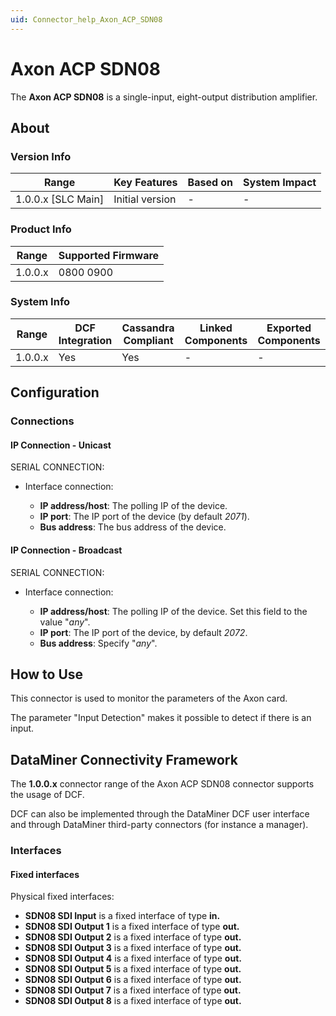 ```yaml
---
uid: Connector_help_Axon_ACP_SDN08
---
```


# Axon ACP SDN08

The **Axon ACP SDN08** is a single-input, eight-output distribution amplifier.

## About

### Version Info

| Range                | Key Features     | Based on     | System Impact     |
|----------------------|------------------|--------------|-------------------|
| 1.0.0.x [SLC Main]   | Initial version  | -            | -                 |

### Product Info

| Range     | Supported Firmware     |
|-----------|------------------------|
| 1.0.0.x   | 0800 0900              |

### System Info

| Range     | DCF Integration     | Cassandra Compliant     | Linked Components     | Exported Components     |
|-----------|---------------------|-------------------------|-----------------------|-------------------------|
| 1.0.0.x   | Yes                 | Yes                     | -                     | -                       |

## Configuration

### Connections

#### IP Connection - Unicast

SERIAL CONNECTION:

- Interface connection:

  - **IP address/host**: The polling IP of the device.
  - **IP port**: The IP port of the device (by default *2071*).
  - **Bus address**: The bus address of the device.

#### IP Connection - Broadcast

SERIAL CONNECTION:

- Interface connection:

  - **IP address/host**: The polling IP of the device. Set this field to the value "*any*".
  - **IP port**: The IP port of the device, by default *2072*.
  - **Bus address**: Specify "*any*".

## How to Use

This connector is used to monitor the parameters of the Axon card.

The parameter "Input Detection" makes it possible to detect if there is an input.

## DataMiner Connectivity Framework

The **1.0.0.x** connector range of the Axon ACP SDN08 connector supports the usage of DCF.

DCF can also be implemented through the DataMiner DCF user interface and through DataMiner third-party connectors (for instance a manager).

### Interfaces

#### Fixed interfaces

Physical fixed interfaces:

- **SDN08 SDI Input** is a fixed interface of type **in.**
- **SDN08 SDI Output 1** is a fixed interface of type **out.**
- **SDN08 SDI Output 2** is a fixed interface of type **out.**
- **SDN08 SDI Output 3** is a fixed interface of type **out.**
- **SDN08 SDI Output 4** is a fixed interface of type **out.**
- **SDN08 SDI Output 5** is a fixed interface of type **out.**
- **SDN08 SDI Output 6** is a fixed interface of type **out.**
- **SDN08 SDI Output 7** is a fixed interface of type **out.**
- **SDN08 SDI Output 8** is a fixed interface of type **out.**
